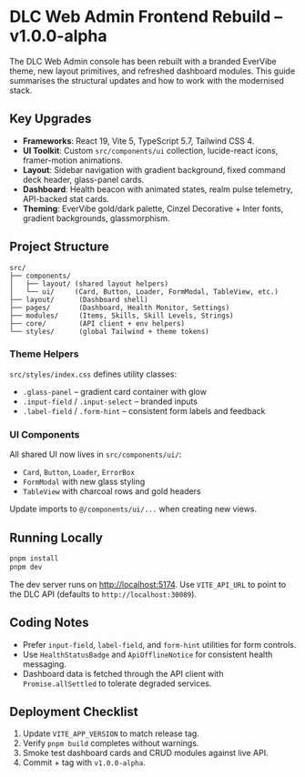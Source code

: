 # DLC Web Admin Frontend Rebuild – v1.0.0-alpha

The DLC Web Admin console has been rebuilt with a branded EverVibe theme, new layout primitives, and refreshed dashboard modules. This guide summarises the structural updates and how to work with the modernised stack.

## Key Upgrades

- **Frameworks**: React 19, Vite 5, TypeScript 5.7, Tailwind CSS 4.
- **UI Toolkit**: Custom `src/components/ui` collection, lucide-react icons, framer-motion animations.
- **Layout**: Sidebar navigation with gradient background, fixed command deck header, glass-panel cards.
- **Dashboard**: Health beacon with animated states, realm pulse telemetry, API-backed stat cards.
- **Theming**: EverVibe gold/dark palette, Cinzel Decorative + Inter fonts, gradient backgrounds, glassmorphism.

## Project Structure

```
src/
├── components/
│   ├── layout/ (shared layout helpers)
│   └── ui/     (Card, Button, Loader, FormModal, TableView, etc.)
├── layout/      (Dashboard shell)
├── pages/       (Dashboard, Health Monitor, Settings)
├── modules/     (Items, Skills, Skill Levels, Strings)
├── core/        (API client + env helpers)
└── styles/      (global Tailwind + theme tokens)
```

### Theme Helpers

`src/styles/index.css` defines utility classes:

- `.glass-panel` – gradient card container with glow
- `.input-field` / `.input-select` – branded inputs
- `.label-field` / `.form-hint` – consistent form labels and feedback

### UI Components

All shared UI now lives in `src/components/ui/`:

- `Card`, `Button`, `Loader`, `ErrorBox`
- `FormModal` with new glass styling
- `TableView` with charcoal rows and gold headers

Update imports to `@/components/ui/...` when creating new views.

## Running Locally

```bash
pnpm install
pnpm dev
```

The dev server runs on [http://localhost:5174](http://localhost:5174). Use `VITE_API_URL` to point to the DLC API (defaults to `http://localhost:30089`).

## Coding Notes

- Prefer `input-field`, `label-field`, and `form-hint` utilities for form controls.
- Use `HealthStatusBadge` and `ApiOfflineNotice` for consistent health messaging.
- Dashboard data is fetched through the API client with `Promise.allSettled` to tolerate degraded services.

## Deployment Checklist

1. Update `VITE_APP_VERSION` to match release tag.
2. Verify `pnpm build` completes without warnings.
3. Smoke test dashboard cards and CRUD modules against live API.
4. Commit + tag with `v1.0.0-alpha`.
